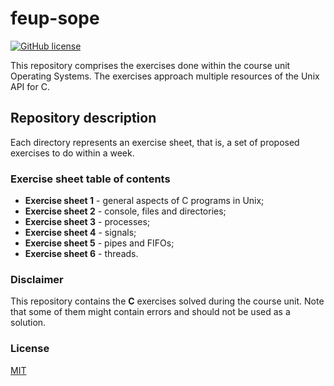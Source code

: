 # feup-sope
[![GitHub license](https://img.shields.io/github/license/luist18/feup-mpcp)](https://github.com/luist18/feup-mpcp/blob/master/LICENSE)

This repository comprises the exercises done within the course unit Operating Systems. The exercises approach multiple resources of the Unix API for C.

## Repository description
Each directory represents an exercise sheet, that is, a set of proposed exercises to do within a week.

### Exercise sheet table of contents

* **Exercise sheet 1** - general aspects of C programs in Unix;
* **Exercise sheet 2** - console, files and directories;
* **Exercise sheet 3** - processes;
* **Exercise sheet 4** - signals;
* **Exercise sheet 5** - pipes and FIFOs;
* **Exercise sheet 6** - threads.

### Disclaimer
This repository contains the **C** exercises solved during the course unit. Note that some of them might contain errors and should not be used as a solution.

### License

[MIT](https://opensource.org/licenses/MIT)